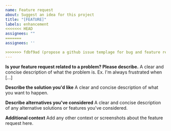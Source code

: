 ```yaml
---
name: Feature request
about: Suggest an idea for this project
title: "[FEATURE]"
labels: enhancement
<<<<<<< HEAD
assignees: ""
=======
assignees: ''

>>>>>>> fdbf9ad (propose a github issue templage for bug and feature request)
---
```


**Is your feature request related to a problem? Please describe.**
A clear and concise description of what the problem is. Ex. I'm always frustrated when [...]

**Describe the solution you'd like**
A clear and concise description of what you want to happen.

**Describe alternatives you've considered**
A clear and concise description of any alternative solutions or features you've considered.

**Additional context**
Add any other context or screenshots about the feature request here.
